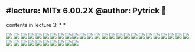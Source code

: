 #lecture: MITx 6.00.2X
@author: Pytrick 🌰
---

contents in lecture 3:
*
*






![](./lecture3-image/1.jpg)
![](./lecture3-image/2.jpg)
![](./lecture3-image/3.jpg)
![](./lecture3-image/4.jpg)
![](./lecture3-image/5.jpg)
![](./lecture3-image/6.jpg)
![](./lecture3-image/7.jpg)
![](./lecture3-image/8.jpg)
![](./lecture3-image/9.jpg)
![](./lecture3-image/10.jpg)
![](./lecture3-image/11.jpg)
![](./lecture3-image/12.jpg)
![](./lecture3-image/13.jpg)
![](./lecture3-image/14.jpg)
![](./lecture3-image/15.jpg)
![](./lecture3-image/16.jpg)
![](./lecture3-image/17.jpg)
![](./lecture3-image/18.jpg)
![](./lecture3-image/19.jpg)
![](./lecture3-image/20.jpg)
![](./lecture3-image/21.jpg)
![](./lecture3-image/22.jpg)
![](./lecture3-image/23.jpg)
![](./lecture3-image/24.jpg)
![](./lecture3-image/25.jpg)
![](./lecture3-image/26.jpg)
![](./lecture3-image/27.jpg)
![](./lecture3-image/28.jpg)
![](./lecture3-image/29.jpg)
![](./lecture3-image/30.jpg)
![](./lecture3-image/31.jpg)
![](./lecture3-image/32.jpg)
![](./lecture3-image/33.jpg)
![](./lecture3-image/34.jpg)
![](./lecture3-image/35.jpg)
